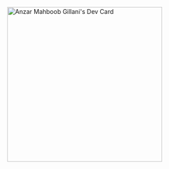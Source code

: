 <a href="https://app.daily.dev/anzarmahboobgillani"><img src="https://api.daily.dev/devcards/v2/LM6hoJhAaiBkRncOA5kac.png?r=y98&type=default" width="356" alt="Anzar Mahboob Gillani's Dev Card"/></a>
